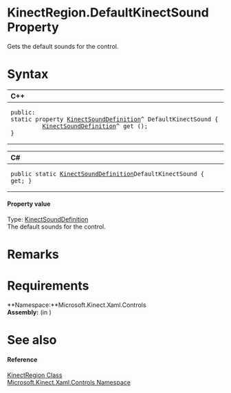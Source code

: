 KinectRegion.DefaultKinectSound Property  
========================================  

Gets the default sounds for the control. <span id="syntaxSection"></span>

Syntax  
======  

<table>
<colgroup>
<col width="100%" />
</colgroup>
<thead>
<tr class="header">
<th align="left">C++</th>
</tr>
</thead>
<tbody>
<tr class="odd">
<td align="left"><pre><code>public:  
static property <a href="../../KinectSoundDefinition_Class.md">KinectSoundDefinition</a>^ DefaultKinectSound {  
         <a href="../../KinectSoundDefinition_Class.md">KinectSoundDefinition</a>^ get ();  
}</code></pre></td>
</tr>
</tbody>
</table>

<table>
<colgroup>
<col width="100%" />
</colgroup>
<thead>
<tr class="header">
<th align="left">C#</th>
</tr>
</thead>
<tbody>
<tr class="odd">
<td align="left"><pre><code>public static <a href="../../KinectSoundDefinition_Class.md">KinectSoundDefinition</a>DefaultKinectSound { get; }</code></pre></td>
</tr>
</tbody>
</table>

<span id="ID4ET"></span>
#### Property value  

Type: [KinectSoundDefinition](../../KinectSoundDefinition_Class.md)  
The default sounds for the control.  

<span id="remarks"></span>

Remarks  
=======  

<span id="requirements"></span>

Requirements  
============  

**Namespace:**Microsoft.Kinect.Xaml.Controls  
**Assembly:** (in )  

<span id="ID4EDB"></span>

See also  
========  

<span id="ID4EFB"></span>
#### Reference  

[KinectRegion Class](../../KinectRegion_Class.md)  
 [Microsoft.Kinect.Xaml.Controls Namespace](../../../Kinect.Xaml.Controls.md)  



<!--Please do not edit the data in the comment block below.-->
<!--
TOCTitle : DefaultKinectSound Property
RLTitle : KinectRegion.DefaultKinectSound Property
KeywordK : DefaultKinectSound property
KeywordK : KinectRegion.DefaultKinectSound property
KeywordF : Microsoft.Kinect.Xaml.Controls.KinectRegion.DefaultKinectSound
KeywordF : KinectRegion.DefaultKinectSound
KeywordF : DefaultKinectSound
KeywordF : Microsoft.Kinect.Xaml.Controls.KinectRegion.DefaultKinectSound
KeywordA : P:Microsoft.Kinect.Xaml.Controls.KinectRegion.DefaultKinectSound
AssetID : P:Microsoft.Kinect.Xaml.Controls.KinectRegion.DefaultKinectSound
Locale : en-us
CommunityContent : 1
APIType : Managed
APILocation : 
APIName : Microsoft.Kinect.Xaml.Controls.KinectRegion.DefaultKinectSound
TargetOS : Windows
TopicType : kbSyntax
DevLang : VB
DevLang : CSharp
DevLang : JavaScript
DevLang : C++
DocSet : K4Wv2
ProjType : K4Wv2Proj
Technology : Kinect for Windows
Product : Kinect for Windows SDK v2
productversion : 20
-->
